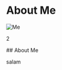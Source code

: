 # About Me


<div class="grid grid-cols-12 grid-rows-1 gap-4">
    <div class="col-span-5">
    
![Me](me.jpg)
    </div>
    <div class="col-span-7 col-start-6">2</div>
</div>
    
<div class="grid grid-cols-12 grid-rows-1 gap-6">

<div>
## About Me

salam
</div>
</div>
